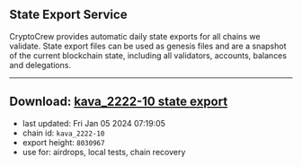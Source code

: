 ## State Export Service
CryptoCrew provides automatic daily state exports for all chains we validate. State export files can be used as genesis files and are a snapshot of the current blockchain state, including all validators, accounts, balances and delegations.

---
**Download: [kava_2222-10 state export](https://dl.ccvalidators.com/SERVICE/kava/kava_2222-10_export_8030967.json)**
---

- last updated: Fri Jan 05 2024 07:19:05
- chain id: `kava_2222-10`
- export height: `8030967`
- use for: airdrops, local tests, chain recovery
